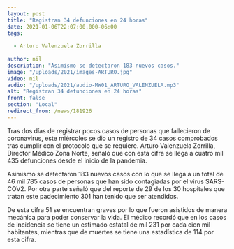 ```yaml
---
layout: post
title: "Registran 34 defunciones en 24 horas"
date: 2021-01-06T22:07:00.000-06:00
tags:
  
  - Arturo Valenzuela Zorrilla
  
author: nil
description: "Asimismo se detectaron 183 nuevos casos."
image: "/uploads/2021/images-ARTURO.jpg"
video: nil
audio: "/uploads/2021/audio-MW01_ARTURO_VALENZUELA.mp3"
alt: "Registran 34 defunciones en 24 horas"
front: false
section: "Local"
redirect_from: /news/181926
---
```


Tras dos días de registrar pocos casos de personas que fallecieron de coronavirus, este miércoles se dio un registro de 34 casos comprobados tras cumplir con el protocolo que se requiere. Arturo Valenzuela Zorrilla, Director Médico Zona Norte, señaló que con esta cifra se llega a cuatro mil 435 defunciones desde el inicio de la pandemia.

Asimismo se detectaron 183 nuevos casos con lo que se llega a un total de 46 mil 785 casos de personas que han sido contagiadas por el virus SARS-COV2. Por otra parte señaló que del reporte de 29 de los 30 hospitales que tratan este padecimiento 301 han tenido que ser atendidos.

De esta cifra 51 se encuentran graves por lo que fueron asistidos de manera mecánica para poder conservar la vida. El médico recordó que en los casos de incidencia se tiene un estimado estatal de mil 231 por cada cien mil habitantes, mientras que de muertes se tiene una estadística de 114 por esta cifra.